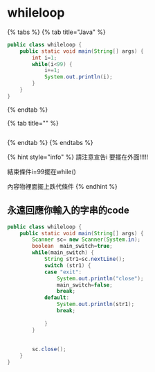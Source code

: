 # whileloop

{% tabs %}
{% tab title="Java" %}
```java
public class whileloop {
	public static void main(String[] args) {
		int i=1;
		while(i<99) {
			i+=1;
			System.out.println(i);
		}
	}
}


```
{% endtab %}

{% tab title="" %}
```

```
{% endtab %}
{% endtabs %}

{% hint style="info" %}
請注意宣告i 要擺在外面!!!!!

結束條件i=99擺在while\(\)

內容物裡面擺上跌代條件
{% endhint %}

## 永遠回應你輸入的字串的code

```java
public class whileloop {
	public static void main(String[] args) {
		Scanner sc= new Scanner(System.in);
		boolean  main_switch=true;
		while(main_switch) {
			String str1=sc.nextLine();
			switch (str1) {
			case "exit":
				System.out.println("close");
				main_switch=false;
				break;
			default:
				System.out.println(str1);
				break;
			
			}
		}
		
		
		sc.close();
	}
}
```



